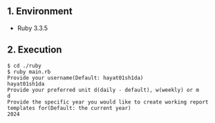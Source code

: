 ## 1. Environment

- Ruby 3.3.5

## 2. Execution

```command
$ cd ./ruby
$ ruby main.rb 
Provide your username(Default: hayat01sh1da)
hayat01sh1da
Provide your preferred unit d(daily - default), w(weekly) or m
d
Provide the specific year you would like to create working report templates for(Default: the current year)
2024
```
